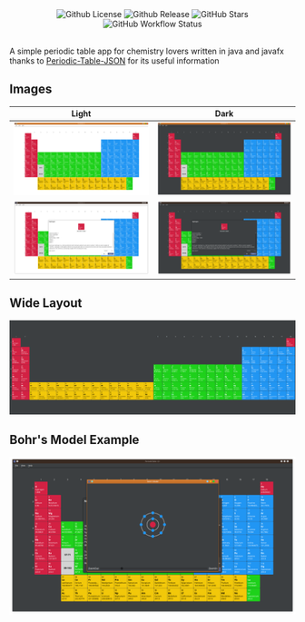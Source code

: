 <div align=center>
  <img alt="Github License" src="https://img.shields.io/github/license/AmirAli-AZ/PeriodicTable">
  <img alt="Github Release" src="https://img.shields.io/github/v/release/AmirAli-AZ/PeriodicTable">
  <img alt="GitHub Stars" src="https://img.shields.io/github/stars/AmirAli-AZ/PeriodicTable?style=social">
  <img alt="GitHub Workflow Status" src="https://img.shields.io/github/actions/workflow/status/AmirAli-AZ/PeriodicTable/gradle.yml">
</div>
<br>

A simple periodic table app for chemistry lovers written in java and javafx
<br>
thanks to [Periodic-Table-JSON](https://github.com/Bowserinator/Periodic-Table-JSON) for its useful information

## Images

|                      Light                      |                       Dark                        |
|:-----------------------------------------------:|:-------------------------------------------------:|
| <img src=images/Screenshot_20230121_181524.png> |  <img src=images/Screenshot_20230121_181512.png>  |
| <img src=images/Screenshot_20230121_181554.png> | <img src=images/Screenshot_20230121_181603-1.png> |

## Wide Layout

<img src=images/wide-periodic-table.png>

## Bohr's Model Example

<img src=images/Screenshot_20230121_181625.png>
